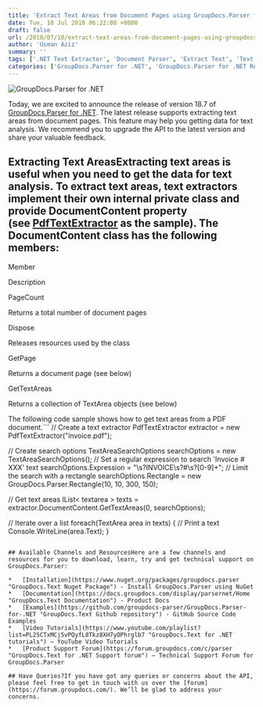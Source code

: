 ```yaml
---
title: 'Extract Text Areas from Document Pages using GroupDocs.Parser for .NET 18.7'
date: Tue, 10 Jul 2018 06:22:08 +0000
draft: false
url: /2018/07/10/extract-text-areas-from-document-pages-using-groupdocs.parser-for-.net-18.7/
author: 'Usman Aziz'
summary: ''
tags: ['.NET Text Extractor', 'Document Parser', 'Extract Text', 'Text Extraction API for .NET', 'Text extractor API', 'text parser']
categories: ['GroupDocs.Parser for .NET', 'GroupDocs.Parser for .NET Releases', 'GroupDocs.Parser Product Family']
---
```


![GroupDocs.Parser for .NET](http://blog.groupdocs.com/wp-content/uploads/sites/4/2018/05/groupdocs-parser.png "GroupDocs-Parser-theme-100x100")

Today, we are excited to announce the release of version 18.7 of [GroupDocs.Parser for .NET](https://products.groupdocs.com/parser/net). The latest release supports extracting text areas from document pages. This feature may help you getting data for text analysis. We recommend you to upgrade the API to the latest version and share your valuable feedback.

## Extracting Text AreasExtracting text areas is useful when you need to get the data for text analysis. To extract text areas, text extractors implement their own internal private class and provide DocumentContent property (see [PdfTextExtractor](https://apireference.groupdocs.com/parser/net) as the sample). The DocumentContent class has the following members:

Member

Description

PageCount

Returns a total number of document pages

Dispose

Releases resources used by the class

GetPage

Returns a document page (see below)

GetTextAreas

Returns a collection of TextArea objects (see below)

The following code sample shows how to get text areas from a PDF document.```
// Create a text extractor
PdfTextExtractor extractor = new PdfTextExtractor("invoice.pdf");
 
// Create search options
TextAreaSearchOptions searchOptions = new TextAreaSearchOptions();
// Set a regular expression to search 'Invoice # XXX' text
searchOptions.Expression = "\\s?INVOICE\\s?#\\s?[0-9]+";
// Limit the search with a rectangle
searchOptions.Rectangle = new GroupDocs.Parser.Rectangle(10, 10, 300, 150);
 
// Get text areas
IList< textarea > texts = extractor.DocumentContent.GetTextAreas(0, searchOptions);
             
// Iterate over a list
foreach(TextArea area in texts)
{
    // Print a text
    Console.WriteLine(area.Text);
}
```

## Available Channels and ResourcesHere are a few channels and resources for you to download, learn, try and get technical support on GroupDocs.Parser:

*   [Installation](https://www.nuget.org/packages/groupdocs.parser "GroupDocs.Text Nuget Package") - Install GroupDocs.Parser using NuGet
*   [Documentation](https://docs.groupdocs.com/display/parsernet/Home "GroupDocs.Text Documentation") - Product Docs
*   [Examples](https://github.com/groupdocs-parser/GroupDocs.Parser-for-.NET "GroupDocs.Text Github repository") - GitHub Source Code Examples
*   [Video Tutorials](https://www.youtube.com/playlist?list=PL25CTxMCj5vPQyfL8Tkz8XH7yOPhrglb7 "GroupDocs.Text for .NET tutorials") – YouTube Video Tutorials
*   [Product Support Forum](https://forum.groupdocs.com/c/parser "GroupDocs.Text for .NET Support forum") – Technical Support Forum for GroupDocs.Parser

## Have Queries?If you have got any queries or concerns about the API, please feel free to get in touch with us over the [forum](https://forum.groupdocs.com/). We’ll be glad to address your concerns.




